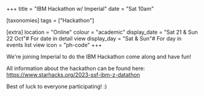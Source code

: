 +++
title = "IBM Hackathon w/ Imperial"
date = "Sat 10am"

[taxonomies]
tags = ["Hackathon"]

[extra]
location = "Online"
colour = "academic"
display_date = "Sat 21 & Sun 22 Oct"# For date in detail view
display_day = "Sat & Sun"# For day in events list view
icon = "ph-code"
+++

We're joining Imperial to do the IBM Hackathon come along and have fun!

All information about the hackathon can be found here: https://www.starhacks.org/2023-ssf-ibm-z-datathon

Best of luck to everyone participating! :)
